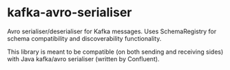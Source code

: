 # kafka-avro-serialiser

Avro serialiser/deserialiser for Kafka messages. Uses SchemaRegistry for schema compatibility and discoverability functionality.

This library is meant to be compatible (on both sending and receiving sides) with Java kafka/avro serialiser (written by Confluent).
